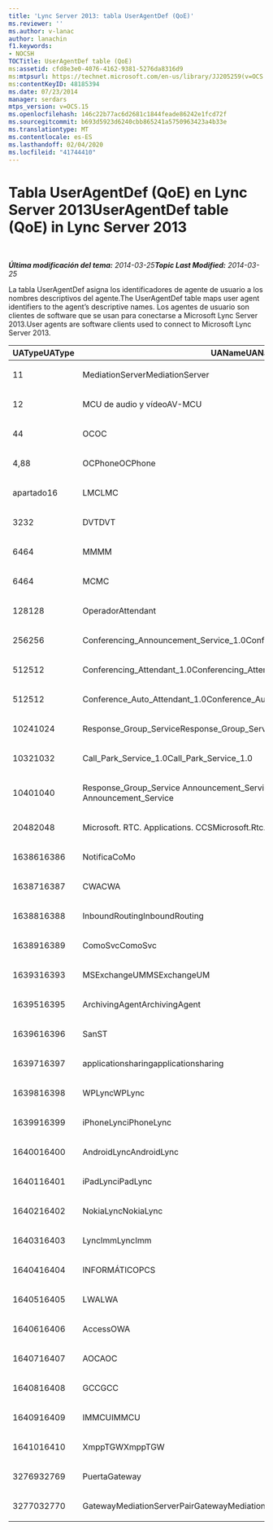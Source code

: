 ```yaml
---
title: 'Lync Server 2013: tabla UserAgentDef (QoE)'
ms.reviewer: ''
ms.author: v-lanac
author: lanachin
f1.keywords:
- NOCSH
TOCTitle: UserAgentDef table (QoE)
ms:assetid: cfd8e3e0-4076-4162-9381-5276da8316d9
ms:mtpsurl: https://technet.microsoft.com/en-us/library/JJ205259(v=OCS.15)
ms:contentKeyID: 48185394
ms.date: 07/23/2014
manager: serdars
mtps_version: v=OCS.15
ms.openlocfilehash: 146c22b77ac6d2681c1844feade86242e1fcd72f
ms.sourcegitcommit: b693d5923d6240cbb865241a5750963423a4b33e
ms.translationtype: MT
ms.contentlocale: es-ES
ms.lasthandoff: 02/04/2020
ms.locfileid: "41744410"
---
```

<div data-xmlns="http://www.w3.org/1999/xhtml">

<div class="topic" data-xmlns="http://www.w3.org/1999/xhtml" data-msxsl="urn:schemas-microsoft-com:xslt" data-cs="http://msdn.microsoft.com/en-us/">

<div data-asp="http://msdn2.microsoft.com/asp">

# <a name="useragentdef-table-qoe-in-lync-server-2013"></a><span data-ttu-id="1721f-102">Tabla UserAgentDef (QoE) en Lync Server 2013</span><span class="sxs-lookup"><span data-stu-id="1721f-102">UserAgentDef table (QoE) in Lync Server 2013</span></span>

</div>

<div id="mainSection">

<div id="mainBody">

<span> </span>

<span data-ttu-id="1721f-103">_**Última modificación del tema:** 2014-03-25_</span><span class="sxs-lookup"><span data-stu-id="1721f-103">_**Topic Last Modified:** 2014-03-25_</span></span>

<span data-ttu-id="1721f-104">La tabla UserAgentDef asigna los identificadores de agente de usuario a los nombres descriptivos del agente.</span><span class="sxs-lookup"><span data-stu-id="1721f-104">The UserAgentDef table maps user agent identifiers to the agent’s descriptive names.</span></span> <span data-ttu-id="1721f-105">Los agentes de usuario son clientes de software que se usan para conectarse a Microsoft Lync Server 2013.</span><span class="sxs-lookup"><span data-stu-id="1721f-105">User agents are software clients used to connect to Microsoft Lync Server 2013.</span></span>


<table>
<colgroup>
<col style="width: 33%" />
<col style="width: 33%" />
<col style="width: 33%" />
</colgroup>
<thead>
<tr class="header">
<th><span data-ttu-id="1721f-106">UAType</span><span class="sxs-lookup"><span data-stu-id="1721f-106">UAType</span></span></th>
<th><span data-ttu-id="1721f-107">UAName</span><span class="sxs-lookup"><span data-stu-id="1721f-107">UAName</span></span></th>
<th><span data-ttu-id="1721f-108">UACategory</span><span class="sxs-lookup"><span data-stu-id="1721f-108">UACategory</span></span></th>
</tr>
</thead>
<tbody>
<tr class="odd">
<td><p><span data-ttu-id="1721f-109">1</span><span class="sxs-lookup"><span data-stu-id="1721f-109">1</span></span></p></td>
<td><p><span data-ttu-id="1721f-110">MediationServer</span><span class="sxs-lookup"><span data-stu-id="1721f-110">MediationServer</span></span></p></td>
<td><p><span data-ttu-id="1721f-111">MediationServer</span><span class="sxs-lookup"><span data-stu-id="1721f-111">MediationServer</span></span></p></td>
</tr>
<tr class="even">
<td><p><span data-ttu-id="1721f-112">1</span><span class="sxs-lookup"><span data-stu-id="1721f-112">2</span></span></p></td>
<td><p><span data-ttu-id="1721f-113">MCU de audio y vídeo</span><span class="sxs-lookup"><span data-stu-id="1721f-113">AV-MCU</span></span></p></td>
<td><p><span data-ttu-id="1721f-114">MCU de audio y vídeo</span><span class="sxs-lookup"><span data-stu-id="1721f-114">AV-MCU</span></span></p></td>
</tr>
<tr class="odd">
<td><p><span data-ttu-id="1721f-115">4</span><span class="sxs-lookup"><span data-stu-id="1721f-115">4</span></span></p></td>
<td><p><span data-ttu-id="1721f-116">OC</span><span class="sxs-lookup"><span data-stu-id="1721f-116">OC</span></span></p></td>
<td><p><span data-ttu-id="1721f-117">OC</span><span class="sxs-lookup"><span data-stu-id="1721f-117">OC</span></span></p></td>
</tr>
<tr class="even">
<td><p><span data-ttu-id="1721f-118">4,8</span><span class="sxs-lookup"><span data-stu-id="1721f-118">8</span></span></p></td>
<td><p><span data-ttu-id="1721f-119">OCPhone</span><span class="sxs-lookup"><span data-stu-id="1721f-119">OCPhone</span></span></p></td>
<td><p><span data-ttu-id="1721f-120">OCPhone</span><span class="sxs-lookup"><span data-stu-id="1721f-120">OCPhone</span></span></p></td>
</tr>
<tr class="odd">
<td><p><span data-ttu-id="1721f-121">apartado</span><span class="sxs-lookup"><span data-stu-id="1721f-121">16</span></span></p></td>
<td><p><span data-ttu-id="1721f-122">LMC</span><span class="sxs-lookup"><span data-stu-id="1721f-122">LMC</span></span></p></td>
<td><p><span data-ttu-id="1721f-123">LMC</span><span class="sxs-lookup"><span data-stu-id="1721f-123">LMC</span></span></p></td>
</tr>
<tr class="even">
<td><p><span data-ttu-id="1721f-124">32</span><span class="sxs-lookup"><span data-stu-id="1721f-124">32</span></span></p></td>
<td><p><span data-ttu-id="1721f-125">DVT</span><span class="sxs-lookup"><span data-stu-id="1721f-125">DVT</span></span></p></td>
<td><p><span data-ttu-id="1721f-126">DVT</span><span class="sxs-lookup"><span data-stu-id="1721f-126">DVT</span></span></p></td>
</tr>
<tr class="odd">
<td><p><span data-ttu-id="1721f-127">64</span><span class="sxs-lookup"><span data-stu-id="1721f-127">64</span></span></p></td>
<td><p><span data-ttu-id="1721f-128">MM</span><span class="sxs-lookup"><span data-stu-id="1721f-128">MM</span></span></p></td>
<td><p><span data-ttu-id="1721f-129">MM</span><span class="sxs-lookup"><span data-stu-id="1721f-129">MM</span></span></p></td>
</tr>
<tr class="even">
<td><p><span data-ttu-id="1721f-130">64</span><span class="sxs-lookup"><span data-stu-id="1721f-130">64</span></span></p></td>
<td><p><span data-ttu-id="1721f-131">MC</span><span class="sxs-lookup"><span data-stu-id="1721f-131">MC</span></span></p></td>
<td><p><span data-ttu-id="1721f-132">MM</span><span class="sxs-lookup"><span data-stu-id="1721f-132">MM</span></span></p></td>
</tr>
<tr class="odd">
<td><p><span data-ttu-id="1721f-133">128</span><span class="sxs-lookup"><span data-stu-id="1721f-133">128</span></span></p></td>
<td><p><span data-ttu-id="1721f-134">Operador</span><span class="sxs-lookup"><span data-stu-id="1721f-134">Attendant</span></span></p></td>
<td><p><span data-ttu-id="1721f-135">Operador</span><span class="sxs-lookup"><span data-stu-id="1721f-135">Attendant</span></span></p></td>
</tr>
<tr class="even">
<td><p><span data-ttu-id="1721f-136">256</span><span class="sxs-lookup"><span data-stu-id="1721f-136">256</span></span></p></td>
<td><p><span data-ttu-id="1721f-137">Conferencing_Announcement_Service_1.0</span><span class="sxs-lookup"><span data-stu-id="1721f-137">Conferencing_Announcement_Service_1.0</span></span></p></td>
<td><p><span data-ttu-id="1721f-138">ENTIDAD</span><span class="sxs-lookup"><span data-stu-id="1721f-138">CAS</span></span></p></td>
</tr>
<tr class="odd">
<td><p><span data-ttu-id="1721f-139">512</span><span class="sxs-lookup"><span data-stu-id="1721f-139">512</span></span></p></td>
<td><p><span data-ttu-id="1721f-140">Conferencing_Attendant_1.0</span><span class="sxs-lookup"><span data-stu-id="1721f-140">Conferencing_Attendant_1.0</span></span></p></td>
<td><p><span data-ttu-id="1721f-141">CAA</span><span class="sxs-lookup"><span data-stu-id="1721f-141">CAA</span></span></p></td>
</tr>
<tr class="even">
<td><p><span data-ttu-id="1721f-142">512</span><span class="sxs-lookup"><span data-stu-id="1721f-142">512</span></span></p></td>
<td><p><span data-ttu-id="1721f-143">Conference_Auto_Attendant_1.0</span><span class="sxs-lookup"><span data-stu-id="1721f-143">Conference_Auto_Attendant_1.0</span></span></p></td>
<td><p><span data-ttu-id="1721f-144">CAA</span><span class="sxs-lookup"><span data-stu-id="1721f-144">CAA</span></span></p></td>
</tr>
<tr class="odd">
<td><p><span data-ttu-id="1721f-145">1024</span><span class="sxs-lookup"><span data-stu-id="1721f-145">1024</span></span></p></td>
<td><p><span data-ttu-id="1721f-146">Response_Group_Service</span><span class="sxs-lookup"><span data-stu-id="1721f-146">Response_Group_Service</span></span></p></td>
<td><p><span data-ttu-id="1721f-147">RGS</span><span class="sxs-lookup"><span data-stu-id="1721f-147">RGS</span></span></p></td>
</tr>
<tr class="even">
<td><p><span data-ttu-id="1721f-148">1032</span><span class="sxs-lookup"><span data-stu-id="1721f-148">1032</span></span></p></td>
<td><p><span data-ttu-id="1721f-149">Call_Park_Service_1.0</span><span class="sxs-lookup"><span data-stu-id="1721f-149">Call_Park_Service_1.0</span></span></p></td>
<td><p><span data-ttu-id="1721f-150">CP</span><span class="sxs-lookup"><span data-stu-id="1721f-150">CPS</span></span></p></td>
</tr>
<tr class="odd">
<td><p><span data-ttu-id="1721f-151">1040</span><span class="sxs-lookup"><span data-stu-id="1721f-151">1040</span></span></p></td>
<td><p><span data-ttu-id="1721f-152">Response_Group_Service Announcement_Service</span><span class="sxs-lookup"><span data-stu-id="1721f-152">Response_Group_Service Announcement_Service</span></span></p></td>
<td><p><span data-ttu-id="1721f-153">CUYA</span><span class="sxs-lookup"><span data-stu-id="1721f-153">AS</span></span></p></td>
</tr>
<tr class="even">
<td><p><span data-ttu-id="1721f-154">2048</span><span class="sxs-lookup"><span data-stu-id="1721f-154">2048</span></span></p></td>
<td><p><span data-ttu-id="1721f-155">Microsoft. RTC. Applications. CCS</span><span class="sxs-lookup"><span data-stu-id="1721f-155">Microsoft.Rtc.Applications.Ccs</span></span></p></td>
<td><p><span data-ttu-id="1721f-156">CCS</span><span class="sxs-lookup"><span data-stu-id="1721f-156">CCS</span></span></p></td>
</tr>
<tr class="odd">
<td><p><span data-ttu-id="1721f-157">16386</span><span class="sxs-lookup"><span data-stu-id="1721f-157">16386</span></span></p></td>
<td><p><span data-ttu-id="1721f-158">Notifica</span><span class="sxs-lookup"><span data-stu-id="1721f-158">CoMo</span></span></p></td>
<td><p><span data-ttu-id="1721f-159">Notifica</span><span class="sxs-lookup"><span data-stu-id="1721f-159">CoMo</span></span></p></td>
</tr>
<tr class="even">
<td><p><span data-ttu-id="1721f-160">16387</span><span class="sxs-lookup"><span data-stu-id="1721f-160">16387</span></span></p></td>
<td><p><span data-ttu-id="1721f-161">CWA</span><span class="sxs-lookup"><span data-stu-id="1721f-161">CWA</span></span></p></td>
<td><p><span data-ttu-id="1721f-162">CWA</span><span class="sxs-lookup"><span data-stu-id="1721f-162">CWA</span></span></p></td>
</tr>
<tr class="odd">
<td><p><span data-ttu-id="1721f-163">16388</span><span class="sxs-lookup"><span data-stu-id="1721f-163">16388</span></span></p></td>
<td><p><span data-ttu-id="1721f-164">InboundRouting</span><span class="sxs-lookup"><span data-stu-id="1721f-164">InboundRouting</span></span></p></td>
<td><p><span data-ttu-id="1721f-165">InboundRouting</span><span class="sxs-lookup"><span data-stu-id="1721f-165">InboundRouting</span></span></p></td>
</tr>
<tr class="even">
<td><p><span data-ttu-id="1721f-166">16389</span><span class="sxs-lookup"><span data-stu-id="1721f-166">16389</span></span></p></td>
<td><p><span data-ttu-id="1721f-167">ComoSvc</span><span class="sxs-lookup"><span data-stu-id="1721f-167">ComoSvc</span></span></p></td>
<td><p><span data-ttu-id="1721f-168">ComoSvc</span><span class="sxs-lookup"><span data-stu-id="1721f-168">ComoSvc</span></span></p></td>
</tr>
<tr class="odd">
<td><p><span data-ttu-id="1721f-169">16393</span><span class="sxs-lookup"><span data-stu-id="1721f-169">16393</span></span></p></td>
<td><p><span data-ttu-id="1721f-170">MSExchangeUM</span><span class="sxs-lookup"><span data-stu-id="1721f-170">MSExchangeUM</span></span></p></td>
<td><p><span data-ttu-id="1721f-171">ExUM</span><span class="sxs-lookup"><span data-stu-id="1721f-171">ExUM</span></span></p></td>
</tr>
<tr class="even">
<td><p><span data-ttu-id="1721f-172">16395</span><span class="sxs-lookup"><span data-stu-id="1721f-172">16395</span></span></p></td>
<td><p><span data-ttu-id="1721f-173">ArchivingAgent</span><span class="sxs-lookup"><span data-stu-id="1721f-173">ArchivingAgent</span></span></p></td>
<td><p><span data-ttu-id="1721f-174">ARCHAGENT</span><span class="sxs-lookup"><span data-stu-id="1721f-174">ARCHAGENT</span></span></p></td>
</tr>
<tr class="odd">
<td><p><span data-ttu-id="1721f-175">16396</span><span class="sxs-lookup"><span data-stu-id="1721f-175">16396</span></span></p></td>
<td><p><span data-ttu-id="1721f-176">San</span><span class="sxs-lookup"><span data-stu-id="1721f-176">ST</span></span></p></td>
<td><p><span data-ttu-id="1721f-177">San</span><span class="sxs-lookup"><span data-stu-id="1721f-177">ST</span></span></p></td>
</tr>
<tr class="even">
<td><p><span data-ttu-id="1721f-178">16397</span><span class="sxs-lookup"><span data-stu-id="1721f-178">16397</span></span></p></td>
<td><p><span data-ttu-id="1721f-179">applicationsharing</span><span class="sxs-lookup"><span data-stu-id="1721f-179">applicationsharing</span></span></p></td>
<td><p><span data-ttu-id="1721f-180">ASMCU</span><span class="sxs-lookup"><span data-stu-id="1721f-180">ASMCU</span></span></p></td>
</tr>
<tr class="odd">
<td><p><span data-ttu-id="1721f-181">16398</span><span class="sxs-lookup"><span data-stu-id="1721f-181">16398</span></span></p></td>
<td><p><span data-ttu-id="1721f-182">WPLync</span><span class="sxs-lookup"><span data-stu-id="1721f-182">WPLync</span></span></p></td>
<td><p><span data-ttu-id="1721f-183">WPLync</span><span class="sxs-lookup"><span data-stu-id="1721f-183">WPLync</span></span></p></td>
</tr>
<tr class="even">
<td><p><span data-ttu-id="1721f-184">16399</span><span class="sxs-lookup"><span data-stu-id="1721f-184">16399</span></span></p></td>
<td><p><span data-ttu-id="1721f-185">iPhoneLync</span><span class="sxs-lookup"><span data-stu-id="1721f-185">iPhoneLync</span></span></p></td>
<td><p><span data-ttu-id="1721f-186">iPhoneLync</span><span class="sxs-lookup"><span data-stu-id="1721f-186">iPhoneLync</span></span></p></td>
</tr>
<tr class="odd">
<td><p><span data-ttu-id="1721f-187">16400</span><span class="sxs-lookup"><span data-stu-id="1721f-187">16400</span></span></p></td>
<td><p><span data-ttu-id="1721f-188">AndroidLync</span><span class="sxs-lookup"><span data-stu-id="1721f-188">AndroidLync</span></span></p></td>
<td><p><span data-ttu-id="1721f-189">AndroidLync</span><span class="sxs-lookup"><span data-stu-id="1721f-189">AndroidLync</span></span></p></td>
</tr>
<tr class="even">
<td><p><span data-ttu-id="1721f-190">16401</span><span class="sxs-lookup"><span data-stu-id="1721f-190">16401</span></span></p></td>
<td><p><span data-ttu-id="1721f-191">iPadLync</span><span class="sxs-lookup"><span data-stu-id="1721f-191">iPadLync</span></span></p></td>
<td><p><span data-ttu-id="1721f-192">iPadLync</span><span class="sxs-lookup"><span data-stu-id="1721f-192">iPadLync</span></span></p></td>
</tr>
<tr class="odd">
<td><p><span data-ttu-id="1721f-193">16402</span><span class="sxs-lookup"><span data-stu-id="1721f-193">16402</span></span></p></td>
<td><p><span data-ttu-id="1721f-194">NokiaLync</span><span class="sxs-lookup"><span data-stu-id="1721f-194">NokiaLync</span></span></p></td>
<td><p><span data-ttu-id="1721f-195">NokiaLync</span><span class="sxs-lookup"><span data-stu-id="1721f-195">NokiaLync</span></span></p></td>
</tr>
<tr class="even">
<td><p><span data-ttu-id="1721f-196">16403</span><span class="sxs-lookup"><span data-stu-id="1721f-196">16403</span></span></p></td>
<td><p><span data-ttu-id="1721f-197">LyncImm</span><span class="sxs-lookup"><span data-stu-id="1721f-197">LyncImm</span></span></p></td>
<td><p><span data-ttu-id="1721f-198">LyncImm</span><span class="sxs-lookup"><span data-stu-id="1721f-198">LyncImm</span></span></p></td>
</tr>
<tr class="odd">
<td><p><span data-ttu-id="1721f-199">16404</span><span class="sxs-lookup"><span data-stu-id="1721f-199">16404</span></span></p></td>
<td><p><span data-ttu-id="1721f-200">INFORMÁTICO</span><span class="sxs-lookup"><span data-stu-id="1721f-200">PCS</span></span></p></td>
<td><p><span data-ttu-id="1721f-201">INFORMÁTICO</span><span class="sxs-lookup"><span data-stu-id="1721f-201">PCS</span></span></p></td>
</tr>
<tr class="even">
<td><p><span data-ttu-id="1721f-202">16405</span><span class="sxs-lookup"><span data-stu-id="1721f-202">16405</span></span></p></td>
<td><p><span data-ttu-id="1721f-203">LWA</span><span class="sxs-lookup"><span data-stu-id="1721f-203">LWA</span></span></p></td>
<td><p><span data-ttu-id="1721f-204">LWA</span><span class="sxs-lookup"><span data-stu-id="1721f-204">LWA</span></span></p></td>
</tr>
<tr class="odd">
<td><p><span data-ttu-id="1721f-205">16406</span><span class="sxs-lookup"><span data-stu-id="1721f-205">16406</span></span></p></td>
<td><p><span data-ttu-id="1721f-206">Access</span><span class="sxs-lookup"><span data-stu-id="1721f-206">OWA</span></span></p></td>
<td><p><span data-ttu-id="1721f-207">Access</span><span class="sxs-lookup"><span data-stu-id="1721f-207">OWA</span></span></p></td>
</tr>
<tr class="even">
<td><p><span data-ttu-id="1721f-208">16407</span><span class="sxs-lookup"><span data-stu-id="1721f-208">16407</span></span></p></td>
<td><p><span data-ttu-id="1721f-209">AOC</span><span class="sxs-lookup"><span data-stu-id="1721f-209">AOC</span></span></p></td>
<td><p><span data-ttu-id="1721f-210">AOC</span><span class="sxs-lookup"><span data-stu-id="1721f-210">AOC</span></span></p></td>
</tr>
<tr class="odd">
<td><p><span data-ttu-id="1721f-211">16408</span><span class="sxs-lookup"><span data-stu-id="1721f-211">16408</span></span></p></td>
<td><p><span data-ttu-id="1721f-212">GCC</span><span class="sxs-lookup"><span data-stu-id="1721f-212">GCC</span></span></p></td>
<td><p><span data-ttu-id="1721f-213">GCC</span><span class="sxs-lookup"><span data-stu-id="1721f-213">GCC</span></span></p></td>
</tr>
<tr class="even">
<td><p><span data-ttu-id="1721f-214">16409</span><span class="sxs-lookup"><span data-stu-id="1721f-214">16409</span></span></p></td>
<td><p><span data-ttu-id="1721f-215">IMMCU</span><span class="sxs-lookup"><span data-stu-id="1721f-215">IMMCU</span></span></p></td>
<td><p><span data-ttu-id="1721f-216">IMMCU</span><span class="sxs-lookup"><span data-stu-id="1721f-216">IMMCU</span></span></p></td>
</tr>
<tr class="odd">
<td><p><span data-ttu-id="1721f-217">16410</span><span class="sxs-lookup"><span data-stu-id="1721f-217">16410</span></span></p></td>
<td><p><span data-ttu-id="1721f-218">XmppTGW</span><span class="sxs-lookup"><span data-stu-id="1721f-218">XmppTGW</span></span></p></td>
<td><p><span data-ttu-id="1721f-219">XmppGateway</span><span class="sxs-lookup"><span data-stu-id="1721f-219">XmppGateway</span></span></p></td>
</tr>
<tr class="even">
<td><p><span data-ttu-id="1721f-220">32769</span><span class="sxs-lookup"><span data-stu-id="1721f-220">32769</span></span></p></td>
<td><p><span data-ttu-id="1721f-221">Puerta</span><span class="sxs-lookup"><span data-stu-id="1721f-221">Gateway</span></span></p></td>
<td><p><span data-ttu-id="1721f-222">Puerta</span><span class="sxs-lookup"><span data-stu-id="1721f-222">Gateway</span></span></p></td>
</tr>
<tr class="odd">
<td><p><span data-ttu-id="1721f-223">32770</span><span class="sxs-lookup"><span data-stu-id="1721f-223">32770</span></span></p></td>
<td><p><span data-ttu-id="1721f-224">GatewayMediationServerPair</span><span class="sxs-lookup"><span data-stu-id="1721f-224">GatewayMediationServerPair</span></span></p></td>
<td><p><span data-ttu-id="1721f-225">GatewayMediationServerPair</span><span class="sxs-lookup"><span data-stu-id="1721f-225">GatewayMediationServerPair</span></span></p></td>
</tr>
</tbody>
</table>


</div>

<span> </span>

</div>

</div>

</div>

